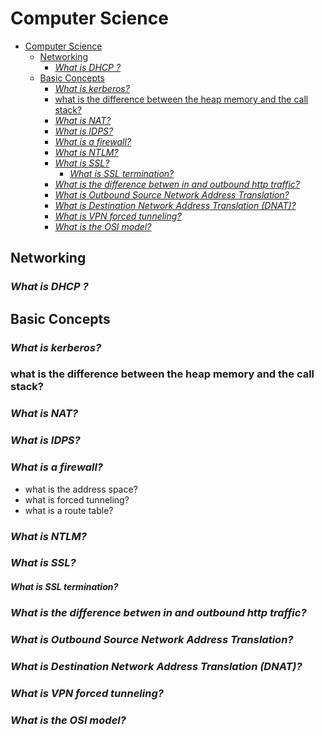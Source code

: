# Computer Science

- [Computer Science](#computer-science)
  - [Networking](#networking)
    - [*What is DHCP ?*](#what-is-dhcp-)
  - [Basic Concepts](#basic-concepts)
    - [*What is kerberos?*](#what-is-kerberos)
    - [what is the difference between the heap memory and the call stack?](#what-is-the-difference-between-the-heap-memory-and-the-call-stack)
    - [*What is NAT?*](#what-is-nat)
    - [*What is IDPS?*](#what-is-idps)
    - [*What is a firewall?*](#what-is-a-firewall)
    - [*What is NTLM?*](#what-is-ntlm)
    - [*What is SSL?*](#what-is-ssl)
      - [*What is SSL termination?*](#what-is-ssl-termination)
    - [*What is the difference betwen in and outbound http traffic?*](#what-is-the-difference-betwen-in-and-outbound-http-traffic)
    - [*What is Outbound Source Network Address Translation?*](#what-is-outbound-source-network-address-translation)
    - [*What is Destination Network Address Translation (DNAT)?*](#what-is-destination-network-address-translation-dnat)
    - [*What is VPN forced tunneling?*](#what-is-vpn-forced-tunneling)
    - [*What is the OSI model?*](#what-is-the-osi-model)

## Networking

### *What is DHCP ?*

## Basic Concepts

### *What is kerberos?*

### what is the difference between the heap memory and the call stack?

### *What is NAT?*

### *What is IDPS?*

### *What is a firewall?*

- what is the address space?
- what is forced tunneling?
- what is a route table?

### *What is NTLM?*

### *What is SSL?*

#### *What is SSL termination?*

### *What is the difference betwen in and outbound http traffic?*

### *What is Outbound Source Network Address Translation?*

### *What is Destination Network Address Translation (DNAT)?*

### *What is VPN forced tunneling?*

### *What is the OSI model?*
